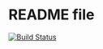 # README file
[![Build Status](https://travis-ci.com/Axanimander/Bugtastic.svg?branch=master)](https://travis-ci.com/Axanimander/Bugtastic)
